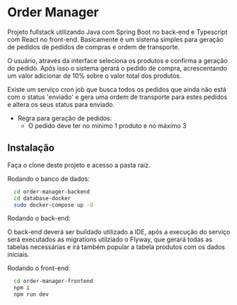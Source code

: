 
# Order Manager

Projeto fullstack utilizando Java com Spring Boot no back-end e Typescript com React no front-end. Basicamente é um sistema simples para geração de pedidos de pedidos de compras e ordem de transporte.

O usuário, através da interface seleciona os produtos e confirma a geração do pedido. Após isso o sistema gerará o pedido de compra, acrescentando um valor adicionar de 10% sobre o valor total dos produtos.

Existe um serviço cron job que busca todos os pedidos que ainda não está com o status 'enviado' e gera uma ordem de transporte para estes pedidos e altera os seus status para enviado.

- Regra para geração de pedidos:
    - O pedido deve ter no mínimo 1 produto e no máximo 3






## Instalação

Faça o clone deste projeto e acesso a pasta raiz.

Rodando o banco de dados:

```bash
  cd order-manager-backend
  cd database-docker
  sudo docker-compose up -d
```

Rodando o back-end:

O back-end deverá ser buildado utilizado a IDE, após a execução do serviço será executados as migrations utilziado o Flyway, que gerará todas as tabelas necessárias e irá também popular a tabela produtos com os dados iniciais.

Rodando o front-end:

```bash
  cd order-manager-frontend
  npm i
  npm run dev
```


    
